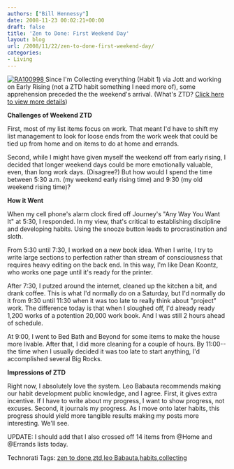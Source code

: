 ```yaml
---
authors: ["Bill Hennessy"]
date: 2008-11-23 00:02:21+00:00
draft: false
title: 'Zen to Done: First Weekend Day'
layout: blog
url: /2008/11/22/zen-to-done-first-weekend-day/
categories:
- Living
---
```


[![RA100998](https://hennessysview.com/wp-content/uploads/2008/11/ra100998-thumb1.jpg)
](https://hennessysview.com/wp-content/uploads/2008/11/ra1009981.jpg) Since I'm Collecting everything (Habit 1) via Jott and working on Early Rising (not a ZTD habit something I need more of), some apprehension preceded the the weekend's arrival. (What's ZTD? [Click here to view more details](https://www.e-junkie.com/ecom/gb.php?ii=56260&c=ib&aff=41653))

 

**Challenges of Weekend ZTD**

 

First, most of my list items focus on work. That meant I'd have to shift my list management to look for loose ends from the work week that could be tied up from home and on items to do at home and errands.

 

Second, while I might have given myself the weekend off from early rising, I decided that longer weekend days could be more emotionally valuable, even, than long work days. (Disagree?) But how would I spend the time between 5:30 a.m. (my weekend early rising time) and 9:30 (my old weekend rising time)?

 

**How it Went**

 

When my cell phone's alarm clock fired off Journey's "Any Way You Want It" at 5:30, I responded. In my view, that's critical to establishing discipline and developing habits. Using the snooze button leads to procrastination and sloth.

 

From 5:30 until 7:30, I worked on a new book idea. When I write, I try to write large sections to perfection rather than stream of consciousness that requires heavy editing on the back end. In this way, I'm like Dean Koontz, who works one page until it's ready for the printer. 

 

After 7:30, I putzed around the internet, cleaned up the kitchen a bit, and drank coffee. This is what I'd normally do on a Saturday, but I'd normally do it from 9:30 until 11:30 when it was too late to really think about "project" work. The difference today is that when I sloughed off, I'd already ready 1,200 works of a potention 20,000 work book. And I was still 2 hours ahead of schedule.

 

At 9:00, I went to Bed Bath and Beyond for some items to make the house more livable. After that, I did more cleaning for a couple of hours. By 11:00--the time when I usually decided it was too late to start anything, I'd accomplished several Big Rocks.

 

**Impressions of ZTD**

 

Right now, I absolutely love the system. Leo Babauta recommends making our habit development public knowledge, and I agree. First, it gives extra incentive. If I have to write about my progress, I want to show progress, not excuses. Second, it journals my progress. As I move onto later habits, this progress should yield more tangible results making my posts more interesting. We'll see.

 

UPDATE: I should add that I also crossed off 14 items from @Home and @Errands lists today.

 

Technorati Tags: [zen to done](https://technorati.com/tags/zen%20to%20done),[ztd](https://technorati.com/tags/ztd),[leo Babauta](https://technorati.com/tags/leo%20Babauta),[habits](https://technorati.com/tags/habits),[collecting](https://technorati.com/tags/collecting)
